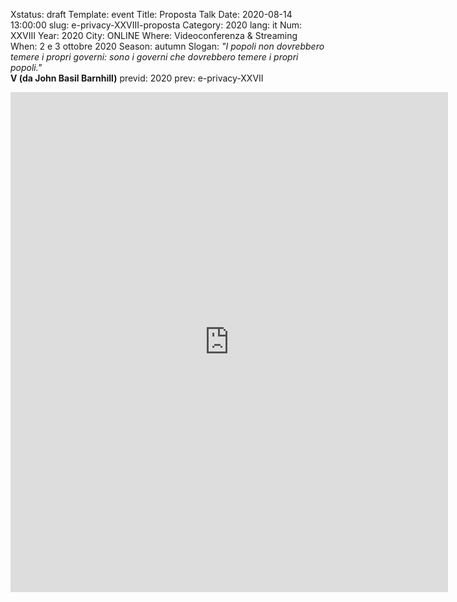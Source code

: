 Xstatus: draft
Template: event
Title: Proposta Talk
Date: 2020-08-14 13:00:00
slug: e-privacy-XXVIII-proposta
Category: 2020
lang: it
Num: XXVIII
Year: 2020
City: ONLINE
Where: Videoconferenza & Streaming
When: 2 e 3 ottobre 2020
Season: autumn
Slogan: <i>"I popoli non dovrebbero temere i propri governi: sono i governi che dovrebbero temere i propri popoli."</i><br/><b>V (da John Basil Barnhill)</b>
previd: 2020
prev: e-privacy-XXVII


<iframe src="https://script.google.com/macros/s/AKfycbxjlFugmqfoTdwzBaRxFwK600w7kNBGA1pnzZF97rXL3I5aMGc/exec" width="700" height="800" frameborder="0" marginheight="0" marginwidth="0">Caricamento in corso...</iframe>
